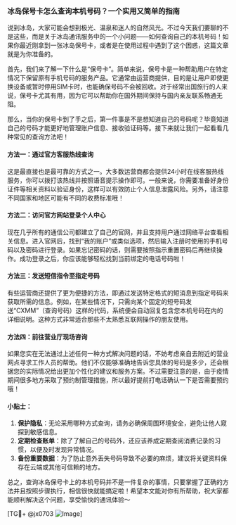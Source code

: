 ### 冰岛保号卡怎么查询本机号码？一个实用又简单的指南

说到冰岛，大家可能会想到极光、温泉和迷人的自然风光。不过今天我们要聊的不是这些，而是关于冰岛通讯服务中的一个小问题——如何查询自己的本机号码！如果你最近刚拿到一张冰岛保号卡，或者是在使用过程中遇到了这个困惑，这篇文章就是为你准备的。

首先，我们来了解一下什么是“保号卡”。简单来说，保号卡是一种帮助用户在特定情况下保留原有手机号码的服务产品。它通常由运营商提供，目的是让用户即使更换设备或暂时停用SIM卡时，也能确保号码不会被回收。对于经常出国旅行的人来说，保号卡尤其有用，因为它可以帮助你在国外期间保持与国内亲友联系畅通无阻。

那么，当你的保号卡到了手之后，第一件事是不是想知道自己的号码呢？毕竟知道自己的号码才能更好地管理账户信息、接收验证码等。接下来就让我们一起看看几种常见的查询方法吧！

#### 方法一：通过官方客服热线查询
这是最直接也是最可靠的方式之一。大多数运营商都会提供24小时在线客服热线服务，你可以拨打该热线并按照语音提示操作即可。一般来说，你需要准备好身份证件等相关资料以验证身份，这样可以有效防止个人信息泄露风险。另外，请注意不同国家和地区可能有不同的收费标准哦！

#### 方法二：访问官方网站登录个人中心
现在几乎所有的通信公司都建立了自己的官网，并且支持用户通过网络平台查看相关信息。进入官网后，找到“我的账户”或类似选项，然后输入注册时使用的手机号码以及密码进行登录。如果忘记密码的话，则需要按照指示重置密码后再继续操作。成功登录之后，你应该能够轻松找到当前绑定的电话号码啦！

#### 方法三：发送短信指令至指定号码
有些运营商还提供了更为便捷的方法，即通过发送特定格式的短消息到指定号码来获取所需的信息。例如，在某些情况下，只需向某个固定的短号码发送“CXMM”（查询号码）这样的代码，系统便会自动回复包含您本机号码在内的详细说明。这种方式非常适合那些不太熟悉互联网操作的朋友使用。

#### 方法四：前往营业厅现场咨询
如果您实在无法通过上述任何一种方式解决问题的话，不妨考虑亲自去附近的营业网点寻求工作人员的帮助。他们不仅能够准确地告诉您具体的号码是多少，还会根据您的实际情况给出更加个性化的建议和服务方案。不过需要注意的是，由于疫情期间很多地方采取了预约制管理措施，所以最好提前打电话确认一下是否需要预约哦！

#### 小贴士：
1. **保护隐私**：无论采用哪种方式查询，请务必确保周围环境安全，避免让他人窥探到敏感信息。
2. **定期检查账单**：除了了解自己的号码外，还应该养成定期查阅消费记录的习惯，以便及时发现异常情况。
3. **备份重要数据**：为了防止意外丢失号码导致不必要的麻烦，建议将关键资料保存在云端或其他可信赖的地方。

总之，查询冰岛保号卡上的本机号码并不是一件复杂的事情，只要掌握了正确的方法并且按照步骤执行，相信很快就能搞定啦！希望本文能对你有所帮助，祝大家都能顺利解决这个问题，享受愉快的通讯体验～

[TG💪+ @jx0703 ![Image](https://github.com/user-attachments/assets/dbca1d08-cadb-493c-b0ec-ad6f7a83f270)]